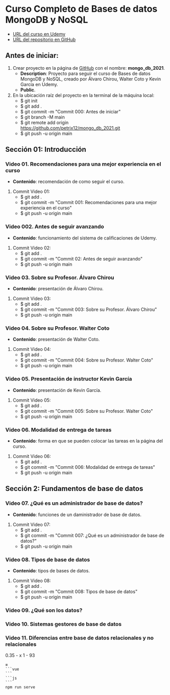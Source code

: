 # Curso Completo de Bases de datos MongoDB y NoSQL
+ [URL del curso en Udemy](https://www.udemy.com/course/curso-completo-de-bases-de-datos-mongodb-y-nosql)
+ [URL del repositorio en GitHub](https://github.com/petrix12/mongo_db_2021.git)

## Antes de iniciar:
1. Crear proyecto en la página de [GitHub](https://github.com) con el nombre: **mongo_db_2021**.
    + **Description**: Proyecto para seguir el curso de Bases de datos MongoDB y NoSQL, creado por Álvaro Chirou, Walter Coto y Kevin García en Udemy.
    + **Public**.
2. En la ubicación raíz del proyecto en la terminal de la máquina local:
    + $ git init
    + $ git add .
    + $ git commit -m "Commit 000: Antes de iniciar"
    + $ git branch -M main
    + $ git remote add origin https://github.com/petrix12/mongo_db_2021.git
    + $ git push -u origin main

## Sección 01: Introducción

### Video 01. Recomendaciones para una mejor experiencia en el curso
+ **Contenido**: recomendación de como seguir el curso.
1. Commit Video 01:
    + $ git add .
    + $ git commit -m "Commit 001: Recomendaciones para una mejor experiencia en el curso"
    + $ git push -u origin main

### Video 002. Antes de seguir avanzando
+ **Contenido**: funcionamiento del sistema de calificaciones de Udemy.
1. Commit Video 02:
    + $ git add .
    + $ git commit -m "Commit 02: Antes de seguir avanzando"
    + $ git push -u origin main

### Video 03. Sobre su Profesor. Álvaro Chirou
+ **Contenido**: presentación de Álvaro Chirou.
1. Commit Video 03:
    + $ git add .
    + $ git commit -m "Commit 003: Sobre su Profesor. Álvaro Chirou"
    + $ git push -u origin main

### Video 04. Sobre su Profesor. Walter Coto
+ **Contenido**: presentación de Walter Coto.
1. Commit Video 04:
    + $ git add .
    + $ git commit -m "Commit 004: Sobre su Profesor. Walter Coto"
    + $ git push -u origin main

### Video 05. Presentación de instructor Kevin García
+ **Contenido**: presentación de Kevin García.
1. Commit Video 05:
    + $ git add .
    + $ git commit -m "Commit 005: Sobre su Profesor. Walter Coto"
    + $ git push -u origin main

### Video 06. Modalidad de entrega de tareas
+ **Contenido**: forma en que se pueden colocar las tareas en la página del curso.
1. Commit Video 06:
    + $ git add .
    + $ git commit -m "Commit 006: Modalidad de entrega de tareas"
    + $ git push -u origin main

## Sección 2: Fundamentos de base de datos

### Video 07. ¿Qué es un administrador de base de datos?
+ **Contenido**: funciones de un daministrador de base de datos.
1. Commit Video 07:
    + $ git add .
    + $ git commit -m "Commit 007: ¿Qué es un administrador de base de datos?"
    + $ git push -u origin main

### Video 08. Tipos de base de datos
+ **Contenido**: tipos de bases de datos.
1. Commit Video 08:
    + $ git add .
    + $ git commit -m "Commit 008: Tipos de base de datos"
    + $ git push -u origin main

### Video 09. ¿Qué son los datos?



### Video 10. Sistemas gestores de base de datos
### Video 11. Diferencias entre base de datos relacionales y no relacionales




0.35 - x
1 - 93



    ≡
    ```vue
    ```
    ```js
    ```
    npm run serve